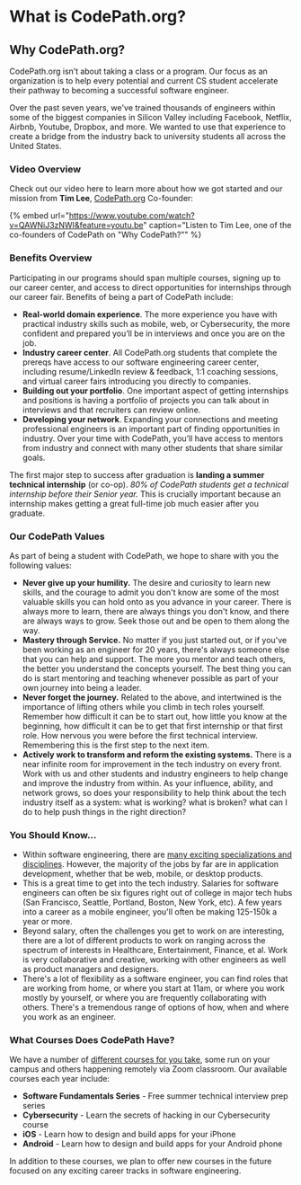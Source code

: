# What is CodePath.org?

## Why CodePath.org?

CodePath.org isn’t about taking a class or a program. Our focus as an organization is to help every potential and current CS student accelerate their pathway to becoming a successful software engineer.

Over the past seven years, we've trained thousands of engineers within some of the biggest companies in Silicon Valley including Facebook, Netflix, Airbnb, Youtube, Dropbox, and more. We wanted to use that experience to create a bridge from the industry back to university students all across the United States.

### Video Overview

Check out our video here to learn more about how we got started and our mission from **Tim Lee**, [CodePath.org](https://codepath.org) Co-founder:

{% embed url="https://www.youtube.com/watch?v=QAWNiJ3zNWI&feature=youtu.be" caption="Listen to Tim Lee, one of the co-founders of CodePath on \"Why CodePath?\"" %}

### Benefits Overview

Participating in our programs should span multiple courses, signing up to our career center, and access to direct opportunities for internships through our career fair. Benefits of being a part of CodePath include:

* **Real-world domain experience**. The more experience you have with practical industry skills such as mobile, web, or Cybersecurity, the more confident and prepared you’ll be in interviews and once you are on the job. 
* **Industry career center**. All CodePath.org students that complete the prereqs have access to our software engineering career center, including resume/LinkedIn review & feedback, 1:1 coaching sessions, and virtual career fairs introducing you directly to companies.
* **Building out your portfolio**. One important aspect of getting internships and positions is having a portfolio of projects you can talk about in interviews and that recruiters can review online. 
* **Developing your network**. Expanding your connections and meeting professional engineers is an important part of finding opportunities in industry. Over your time with CodePath, you’ll have access to mentors from industry and connect with many other students that share similar goals.

The first major step to success after graduation is **landing a summer technical internship** \(or co-op\). _80% of CodePath students get a technical internship before their Senior year._ This is crucially important because an internship makes getting a great full-time job much easier after you graduate.

### Our CodePath Values

As part of being a student with CodePath, we hope to share with you the following values:

* **Never give up your humility.** The desire and curiosity to learn new skills, and the courage to admit you don't know are some of the most valuable skills you can hold onto as you advance in your career. There is always more to learn, there are always things you don't know, and there are always ways to grow. Seek those out and be open to them along the way.
* **Mastery through Service.** No matter if you just started out, or if you've been working as an engineer for 20 years, there's always someone else that you can help and support. The more you mentor and teach others, the better you understand the concepts yourself. The best thing you can do is start mentoring and teaching whenever possible as part of your own journey into being a leader. 
* **Never forget the journey.** Related to the above, and intertwined is the importance of lifting others while you climb in tech roles yourself. Remember how difficult it can be to start out, how little you know at the beginning, how difficult it can be to get that first internship or that first role. How nervous you were before the first technical interview. Remembering this is the first step to the next item.
* **Actively work to transform and reform the existing systems.** There is a near infinite room for improvement in the tech industry on every front. Work with us and other students and industry engineers to help change and improve the industry from within. As your influence, ability, and network grows, so does your responsibility to help think about the tech industry itself as a system: what is working? what is broken? what can I do to help push things in the right direction?

### You Should Know...

* Within software engineering, there are [many exciting specializations and disciplines](https://hackmd.io/s/ByaoRR9Z7). However, the majority of the jobs by far are in application development, whether that be web, mobile, or desktop products.
* This is a great time to get into the tech industry. Salaries for software engineers can often be six figures right out of college in major tech hubs \(San Francisco, Seattle, Portland, Boston, New York, etc\). A few years into a career as a mobile engineer, you'll often be making 125-150k a year or more.
* Beyond salary, often the challenges you get to work on are interesting, there are a lot of different products to work on ranging across the spectrum of interests in Healthcare, Entertainment, Finance, et al. Work is very collaborative and creative, working with other engineers as well as product managers and designers.
* There's a lot of flexibility as a software engineer, you can find roles that are working from home, or where you start at 11am, or where you work mostly by yourself, or where you are frequently collaborating with others. There's a tremendous range of options of how, when and where you work as an engineer.

### What Courses Does CodePath Have?

We have a number of [different courses for you take](https://codepath.org), some run on your campus and others happening remotely via Zoom classroom. Our available courses each year include:

* **Software Fundamentals Series** - Free summer technical interview prep series 
* **Cybersecurity** - Learn the secrets of hacking in our Cybersecurity course
* **iOS** - Learn how to design and build apps for your iPhone
* **Android** - Learn how to design and build apps for your Android phone

In addition to these courses, we plan to offer new courses in the future focused on any exciting career tracks in software engineering.


